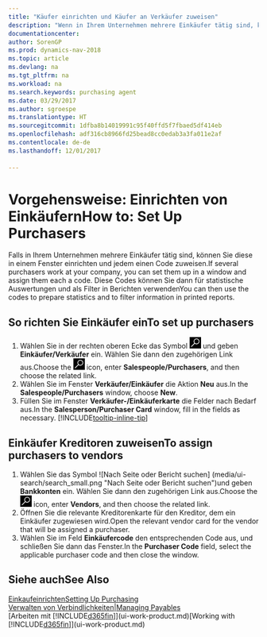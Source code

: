 ```yaml
---
title: "Käufer einrichten und Käufer an Verkäufer zuweisen"
description: "Wenn in Ihrem Unternehmen mehrere Einkäufer tätig sind, können Sie diese für statistische Analyse organisieren."
documentationcenter: 
author: SorenGP
ms.prod: dynamics-nav-2018
ms.topic: article
ms.devlang: na
ms.tgt_pltfrm: na
ms.workload: na
ms.search.keywords: purchasing agent
ms.date: 03/29/2017
ms.author: sgroespe
ms.translationtype: HT
ms.sourcegitcommit: 1dfba8b14019991c95f40ffd5f7fbaed5df414eb
ms.openlocfilehash: adf316cb8966fd25bead8cc0edab3a3fa011e2af
ms.contentlocale: de-de
ms.lasthandoff: 12/01/2017

---
```

# <a name="how-to-set-up-purchasers"></a><span data-ttu-id="ea59d-103">Vorgehensweise: Einrichten von Einkäufern</span><span class="sxs-lookup"><span data-stu-id="ea59d-103">How to: Set Up Purchasers</span></span>
<span data-ttu-id="ea59d-104">Falls in Ihrem Unternehmen mehrere Einkäufer tätig sind, können Sie diese in einem Fenster einrichten und jedem einen Code zuweisen.</span><span class="sxs-lookup"><span data-stu-id="ea59d-104">If several purchasers work at your company, you can set them up in a window and assign them each a code.</span></span> <span data-ttu-id="ea59d-105">Diese Codes können Sie dann für statistische Auswertungen und als Filter in Berichten verwenden</span><span class="sxs-lookup"><span data-stu-id="ea59d-105">You can then use the codes to prepare statistics and to filter information in printed reports.</span></span>

## <a name="to-set-up-purchasers"></a><span data-ttu-id="ea59d-106">So richten Sie Einkäufer ein</span><span class="sxs-lookup"><span data-stu-id="ea59d-106">To set up purchasers</span></span>
1. <span data-ttu-id="ea59d-107">Wählen Sie in der rechten oberen Ecke das Symbol ![Nach Seite oder Bericht suchen](media/ui-search/search_small.png "Nach Seite oder Bericht suchen") und geben **Einkäufer/Verkäufer** ein. Wählen Sie dann den zugehörigen Link aus.</span><span class="sxs-lookup"><span data-stu-id="ea59d-107">Choose the ![Search for Page or Report](media/ui-search/search_small.png "Search for Page or Report icon") icon, enter **Salespeople/Purchasers**, and then choose the related link.</span></span>
2. <span data-ttu-id="ea59d-108">Wählen Sie im Fenster **Verkäufer/Einkäufer** die Aktion **Neu** aus.</span><span class="sxs-lookup"><span data-stu-id="ea59d-108">In the **Salespeople/Purchasers** window, choose **New**.</span></span>
3. <span data-ttu-id="ea59d-109">Füllen Sie im Fenster **Verkäufer-/Einkäuferkarte** die Felder nach Bedarf aus.</span><span class="sxs-lookup"><span data-stu-id="ea59d-109">In the **Salesperson/Purchaser Card** window, fill in the fields as necessary.</span></span> [!INCLUDE[tooltip-inline-tip](includes/tooltip-inline-tip_md.md)]

## <a name="to-assign-purchasers-to-vendors"></a><span data-ttu-id="ea59d-110">Einkäufer Kreditoren zuweisen</span><span class="sxs-lookup"><span data-stu-id="ea59d-110">To assign purchasers to vendors</span></span>
1. <span data-ttu-id="ea59d-111">Wählen Sie das Symbol ![Nach Seite oder Bericht suchen] (media/ui-search/search_small.png "Nach Seite oder Bericht suchen")und geben **Bankkonten** ein. Wählen Sie dann den zugehörigen Link aus.</span><span class="sxs-lookup"><span data-stu-id="ea59d-111">Choose the ![Search for Page or Report](media/ui-search/search_small.png "Search for Page or Report icon") icon, enter **Vendors**, and then choose the related link.</span></span>
2. <span data-ttu-id="ea59d-112">Öffnen Sie die relevante Kreditorenkarte für den Kreditor, dem ein Einkäufer zugewiesen wird.</span><span class="sxs-lookup"><span data-stu-id="ea59d-112">Open the relevant vendor card for the vendor that will be assigned a purchaser.</span></span>
3. <span data-ttu-id="ea59d-113">Wählen Sie im Feld **Einkäufercode** den entsprechenden Code aus, und schließen Sie dann das Fenster.</span><span class="sxs-lookup"><span data-stu-id="ea59d-113">In the **Purchaser Code** field, select the applicable purchaser code and then close the window.</span></span>

## <a name="see-also"></a><span data-ttu-id="ea59d-114">Siehe auch</span><span class="sxs-lookup"><span data-stu-id="ea59d-114">See Also</span></span>
[<span data-ttu-id="ea59d-115">Einkaufeinrichten</span><span class="sxs-lookup"><span data-stu-id="ea59d-115">Setting Up Purchasing</span></span>](purchasing-setup-purchasing.md)  
[<span data-ttu-id="ea59d-116">Verwalten von Verbindlichkeiten|</span><span class="sxs-lookup"><span data-stu-id="ea59d-116">Managing Payables</span></span>](payables-manage-payables.md)  
<span data-ttu-id="ea59d-117">[Arbeiten mit [!INCLUDE[d365fin](includes/d365fin_md.md)]](ui-work-product.md)</span><span class="sxs-lookup"><span data-stu-id="ea59d-117">[Working with [!INCLUDE[d365fin](includes/d365fin_md.md)]](ui-work-product.md)</span></span>

